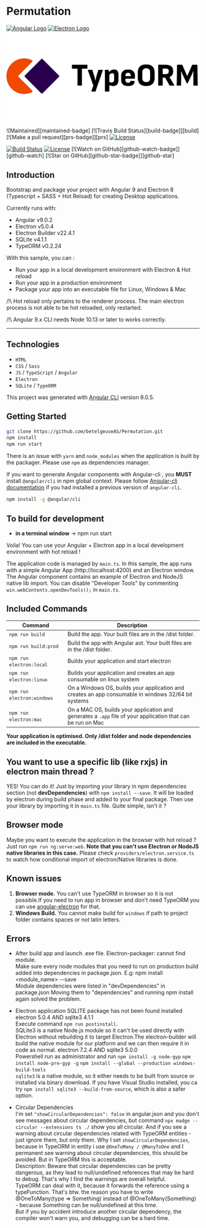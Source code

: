 # Permutation

[![Angular Logo](https://www.vectorlogo.zone/logos/angular/angular-ar21.svg)](https://angular.io/)
[![Electron Logo](https://www.vectorlogo.zone/logos/electronjs/electronjs-ar21.svg)](https://electronjs.org/)
[![TypeORM Logo](https://github.com/typeorm/typeorm/raw/master/resources/logo_big.png)](https://typeorm.io/#/)

![Maintained][maintained-badge]
[![Travis Build Status][build-badge]][build]
[![Make a pull request][prs-badge]][prs]
[![License](http://img.shields.io/badge/Licence-MIT-brightgreen.svg)](LICENSE.md)

[![Build Status](https://travis-ci.org/CubikNeRubik/angular-electron-typeorm-starter.svg?branch=master)](https://travis-ci.org/CubikNeRubik/angular-electron-typeorm-starter)
[![License](http://img.shields.io/badge/Licence-MIT-brightgreen.svg)](LICENSE.md)
[![Watch on GitHub][github-watch-badge]][github-watch]
[![Star on GitHub][github-star-badge]][github-star]

## Introduction

Bootstrap and package your project with Angular 9 and Electron 8 (Typescript + SASS + Hot Reload) for creating Desktop applications.

Currently runs with:

- Angular v9.0.2
- Electron v5.0.4
- Electron Builder v22.4.1
- SQLite v4.1.1
- TypeORM v0.2.24

With this sample, you can :

- Run your app in a local development environment with Electron & Hot reload
- Run your app in a production environment
- Package your app into an executable file for Linux, Windows & Mac

/!\ Hot reload only pertains to the renderer process. The main electron process is not able to be hot reloaded, only restarted.

/!\ Angular 9.x CLI needs Node 10.13 or later to works correctly.

---

## Technologies
* `HTML`
* `CSS` / `Sass`
* `JS` / `TypeScript` / `Angular`
* `Electron`
* `SQLite` / `TypeORM`

This project was generated with [Angular CLI](https://github.com/angular/angular-cli) version 9.0.5.

## Getting Started
``` bash
git clone https://github.com/betelgeuseAS/Permutation.git
npm install
npm run start
```

There is an issue with `yarn` and `node_modules` when the application is built by the packager. Please use `npm` as dependencies manager.

If you want to generate Angular components with Angular-cli , you **MUST** install `@angular/cli` in npm global context.
Please follow [Angular-cli documentation](https://github.com/angular/angular-cli) if you had installed a previous version of `angular-cli`.
``` bash
npm install -g @angular/cli
```

## To build for development

- **in a terminal window** -> npm run start

Voila! You can use your Angular + Electron app in a local development environment with hot reload !

The application code is managed by `main.ts`. In this sample, the app runs with a simple Angular App (http://localhost:4200) and an Electron window.
The Angular component contains an example of Electron and NodeJS native lib import.
You can disable "Developer Tools" by commenting `win.webContents.openDevTools();` in `main.ts`.

## Included Commands

|Command|Description|
|--|--|
|`npm run build`| Build the app. Your built files are in the /dist folder. |
|`npm run build:prod`| Build the app with Angular aot. Your built files are in the /dist folder. |
|`npm run electron:local`| Builds your application and start electron
|`npm run electron:linux`| Builds your application and creates an app consumable on linux system |
|`npm run electron:windows`| On a Windows OS, builds your application and creates an app consumable in windows 32/64 bit systems |
|`npm run electron:mac`|  On a MAC OS, builds your application and generates a `.app` file of your application that can be run on Mac |

**Your application is optimised. Only /dist folder and node dependencies are included in the executable.**

## You want to use a specific lib (like rxjs) in electron main thread ?

YES! You can do it! Just by importing your library in npm dependencies section (not **devDependencies**) with `npm install --save`. It will be loaded by electron during build phase and added to your final package. Then use your library by importing it in `main.ts` file. Quite simple, isn't it ?

## Browser mode

Maybe you want to execute the application in the browser with hot reload ? Just run `npm run ng:serve:web`.
**Note that you can't use Electron or NodeJS native libraries in this case.** Please check `providers/electron.service.ts` to watch how conditional import of electron/Native libraries is done.

## Known issues

1. **Browser mode.** You can't use TypeORM in browser so it is not possible.If you need to run app in browser and don't need TypeORM you can use [angular-electron](https://github.com/maximegris/angular-electron) for that.
1. **Windows Build.** You cannot make build for `windows` if path to project folder contains spaces or not latin letters.

## Errors

- After build app and launch .exe file. Electron-packager: cannot find module.  
Make sure every node modules that you need to run on production build added into dependencies in package.json. E.g: npm install <module_name> --save  
Module dependencies were listed in "devDependencies" in package.json Moving them to "dependencies" and running npm install again solved the problem.  

- Electron application SQLITE package has not been found installed 
electron 5.0.4 AND sqlite3 4.1.1  
Execute command `npm run postinstall`.  
SQLite3 is a native Node.js module so it can't be used directly with Electron without rebuilding it to target Electron.The electron-builder will build the native module for our platform and we can then require it in code as normal.
electron 7.2.4 AND sqlite3 5.0.0  
Powershell run as administrator and run `npm install -g node-gyp` `npm install node-pre-gyp -g` `npm install --global --production windows-build-tools`  
`sqlite3` is a native module, so it either needs to be built from source or installed via binary download. If you have Visual Studio installed, you ca try `npm install sqlite3 --build-from-source`, which is also a safer option.


- Circular Dependencies  
I'm set `"showCircularDependencies": false` in angular.json and you don't see messages about circular dependencies, but command `npx madge --circular --extensions ts ./` show you all circular. And if you see a warning about circular dependencies related with TypeORM entities - just ignore them, but only them.
Why I set `showCircularDependencies`, because in TypeORM in entity i use `@OneToMany / @ManyToOne` and I permanent see warning about circular dependencies, this should be avoided. But in TypeORM this is acceptable.  
Description: Beware that circular dependencies can be pretty dangerous, as they lead to null/undefined references that may be hard to debug. That's why I find the warnings are overall helpful.  
TypeORM can deal with it, because it forwards the reference using a typeFunction. That's btw. the reason you have to write @OneToMany(type => Something) instead of @OneToMany(Something) - because Something can be null/undefined at this time.  
But if you by accident introduce another circular dependency, the compiler won't warn you, and debugging can be a hard time.  
